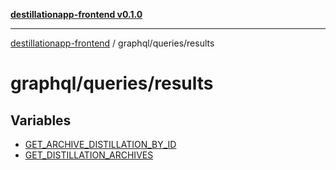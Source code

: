 [**destillationapp-frontend v0.1.0**](../../../README.md)

***

[destillationapp-frontend](../../../modules.md) / graphql/queries/results

# graphql/queries/results

## Variables

- [GET\_ARCHIVE\_DISTILLATION\_BY\_ID](variables/GET_ARCHIVE_DISTILLATION_BY_ID.md)
- [GET\_DISTILLATION\_ARCHIVES](variables/GET_DISTILLATION_ARCHIVES.md)
